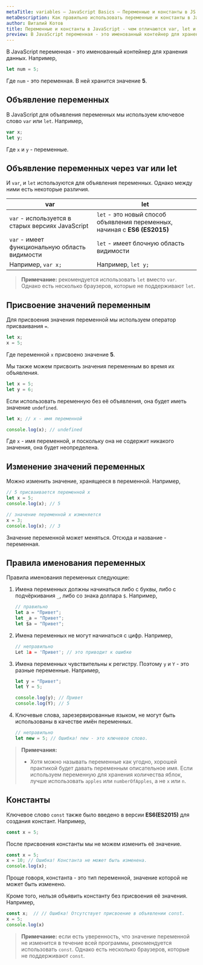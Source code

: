 ```yaml
---
metaTitle: variables – JavaScript Basics – Переменные и константы в JS
metaDescription: Как правильно использовать переменные и константы в JavaScript. В чём отличие var, let, const? Как объявить переменную в JS | База знаний PurpleSchool
author: Виталий Котов
title: Переменные и константы в JavaScript - чем отличаются var, let и const в JS
preview: В JavaScript переменная - это именованный контейнер для хранения данных...
---
```


В JavaScript переменная - это именованный контейнер для хранения данных. Например,

```javascript
let num = 5;
```

Где `num` - это переменная. В ней хранится значение **5**.

## Объявление переменных

В JavaScript для объявления переменных мы используем ключевое слово `var` или `let`. Например,

```javascript
var x;
let y;
```

Где `x` и `y` - переменные.

## Объявление переменных через var или let

И `var`, и `let` используются для объявления переменных. Однако между ними есть некоторые различия.

| var                                              | let                                                                        |
| ------------------------------------------------ | -------------------------------------------------------------------------- |
| `var` - используется в старых версиях JavaScript | `let` - это новый способ объявления переменных, начиная с **ES6 (ES2015)** |
| `var` - имеет функциональную область видимости   | `let` - имеет блочную область видимости                                    |
| Например, `var x;`                               | Например, `let y;`                                                         |

> **Примечание:** рекомендуется использовать `let` вместо `var`. Однако есть несколько браузеров, которые не поддерживают `let`.

## Присвоение значений переменным

Для присвоения значения переменной мы используем оператор присваивания `=`.

```javascript
let x;
x = 5;
```

Где переменной `x` присвоено значение **5**.

Мы также можем присвоить значения переменным во время их объявления.

```javascript
let x = 5;
let y = 6;
```

Если использовать переменную без её объявления, она будет иметь значение `undefined`.

```javascript
let x; // x - имя переменной

console.log(x); // undefined
```

Где `x` - имя переменной, и поскольку она не содержит никакого значения, она будет неопределена.

## Изменение значений переменных

Можно изменить значение, хранящееся в переменной. Например,

```javascript
// 5 присваивается переменной x
let x = 5;
console.log(x); // 5

// значение переменной x изменяется
x = 3;
console.log(x); // 3
```

Значение переменной может меняться. Отсюда и название - переменная.

## Правила именования переменных

Правила именования переменных следующие:

1. Имена переменных должны начинаться либо с буквы, либо с подчёркивания `_`, либо со знака доллара `$`. Например,

   ```javascript
   // правильно
   let a = "Привет";
   let _a = "Привет";
   let $a = "Привет";
   ```

2. Имена переменных не могут начинаться с цифр. Например,

   ```javascript
   // неправильно
   Let 1a = 'Привет'; // это приводит к ошибке
   ```

3. Имена переменных чувствительны к регистру. Поэтому `y` и `Y` - это разные переменные. Например,

   ```javascript
   let y = "Привет";
   let Y = 5;

   console.log(y); // Привет
   console.log(Y); // 5
   ```

4. Ключевые слова, зарезервированные языком, не могут быть использованы в качестве имён переменных.

   ```javascript
   // неправильно
   let new = 5; // Ошибка! new - это ключевое слово.
   ```

> **Примечания:**
>
> - Хотя можно называть переменные как угодно, хорошей практикой будет давать переменным описательное имя. Если используем переменную для хранения количества яблок, лучше использовать `apples` или `numberOfApples`, а не `x` или `n`.

## Константы

Ключевое слово `const` также было введено в версии **ES6(ES2015)** для создания констант. Например,

```javascript
const x = 5;
```

После присвоения константы мы не можем изменить её значение.

```javascript
const x = 5;
x = 10; // Ошибка! Константа не может быть изменена.
console.log(x);
```

Проще говоря, константа - это тип переменной, значение которой не может быть изменено.

Кроме того, нельзя объявить константу без присвоения её значения. Например,

```javascript
const x;  // // Ошибка! Отсутствует присвоение в объявлении const.
x = 5;
console.log(x)
```

> **Примечание:** если есть уверенность, что значение переменной не изменится в течение всей программы, рекомендуется использовать `const`. Однако есть несколько браузеров, которые не поддерживают `const`.
